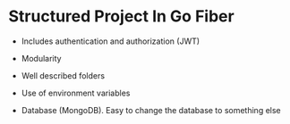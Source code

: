 # Structured Project In Go Fiber

* Includes authentication and authorization (JWT)

* Modularity

* Well described folders

* Use of environment variables

* Database (MongoDB). Easy to change the database to something else




